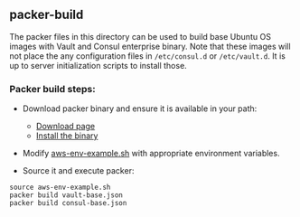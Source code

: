 ## packer-build
The packer files in this directory can be used to build base Ubuntu OS images with Vault and Consul enterprise binary. Note that these images will not place the any configuration files in `/etc/consul.d` or `/etc/vault.d`. It is up to server initialization scripts to install those.

### Packer build steps:
- Download packer binary and ensure it is available in your path:
  - [Download page](https://www.packer.io/downloads.html)
  - [Install the binary](https://www.packer.io/intro/getting-started/install.html#precompiled-binaries)

- Modify [aws-env-example.sh](aws-env-example.sh) with appropriate environment variables.
- Source it and execute packer:
```
source aws-env-example.sh
packer build vault-base.json
packer build consul-base.json
```
